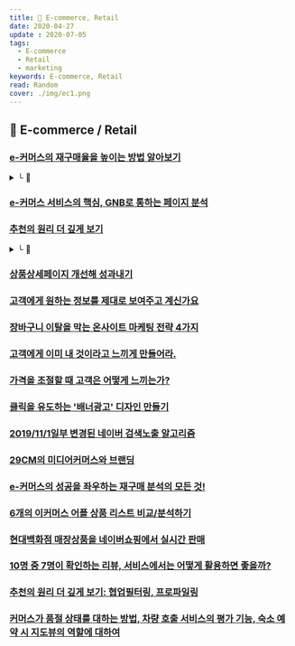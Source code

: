 ```yaml
---
title: 🛒 E-commerce, Retail
date: 2020-04-27
update : 2020-07-05
tags:
  - E-commerce
  - Retail
  - marketing
keywords: E-commerce, Retail
read: Random
cover: ./img/ec1.png
---
```


## 📄 E-commerce / Retail

### [e-커머스의 재구매율을 높이는 방법 알아보기](https://brunch.co.kr/@beusable/189?fbclid=IwAR1Hy2TcBp-4Sy4cMeVX_a7rSv5kbd-cKrOd_sHuz5rdVJ4rFzBVj53B-rM)
<details><summary> └  📝 </summary>

- (+재구매 분석 템플릿 pdf)
- 고객의 최초 구매 시기(전체,상품군별)
- 재구매라고 부를 수 있는 유효 기간 설정
- 재구매 상품군 및 카테고리
- CLV(고객생애가치)
- 고객의 유입 경로와 구매 동기가 무엇이었는지 함께 분석

</details>

### [e-커머스 서비스의 핵심, GNB로 통하는 페이지 분석](https://brunch.co.kr/@beusable/170?fbclid=IwAR1KHWJqhIQRE2T4Y1aXBJQ0EWfpJVRxorpMnxqrADOl3-WDGQk8RMN3GZs)

### [추천의 원리 더 깊게 보기](https://imyeonn.github.io/blog/e-commerce/209/?fbclid=IwAR2nheP4B819OaDMOhUQzzZ1CnKKKeGMBeY9BcYVYY41toY_Y2_b2A5kLY4)
<details><summary> └  📝 </summary>

협업필터링, 프로파일링

</details>

### [상품상세페이지 개선해 성과내기](https://medium.com/styleshare/%EC%83%81%ED%92%88%EC%83%81%EC%84%B8%ED%8E%98%EC%9D%B4%EC%A7%80-%EA%B0%9C%EC%84%A0%ED%95%B4-%EC%84%B1%EA%B3%BC%EB%82%B4%EA%B8%B0-ae9d5cf651c1)

### [고객에게 원하는 정보를 제대로 보여주고 계신가요](https://ditoday.com/%ea%b3%a0%ea%b0%9d%ec%97%90%ea%b2%8c-%ec%9b%90%ed%95%98%eb%8a%94-%ec%a0%95%eb%b3%b4%eb%a5%bc-%ec%a0%9c%eb%8c%80%eb%a1%9c-%eb%b3%b4%ec%97%ac%ec%a3%bc%ea%b3%a0-%ea%b3%84%ec%8b%a0%ea%b0%80%ec%9a%94/)

### [장바구니 이탈을 막는 온사이트 마케팅 전략 4가지](https://www.i-boss.co.kr/ab-74668-1362?utm_medium=social&utm_campaign=media_info&utm_term=jhkim&utm_content=191211_jh_15&ibfs=ZWI6ZY0C&fbclid=IwAR0aalG1q4XKWXfvDhAH8Zu4rXEl6fYd7pErBUxruEChi8OFwx6ydbzbSYs)

### [고객에게 이미 내 것이라고 느끼게 만들어라.](https://brunch.co.kr/@zwang/47)

### [가격을 조절할 때 고객은 어떻게 느끼는가?](https://brunch.co.kr/@zwang/46)

### [클릭을 유도하는 '배너광고' 디자인 만들기](http://www.openads.co.kr/nTrend/article/5322/%ED%81%B4%EB%A6%AD%EC%9D%84-%EC%9C%A0%EB%8F%84%ED%95%98%EB%8A%94-%EB%B0%B0%EB%84%88%EA%B4%91%EA%B3%A0-%EB%94%94%EC%9E%90%EC%9D%B8-%EB%A7%8C%EB%93%A4%EA%B8%B0?fbclid=IwAR2HFBKuyYCiZ0dPWZfrc2itCQ-wezdNPyq3bNmudfAJwQ4vFJpv8mbXigc)

### [2019/11/1일부 변경된 네이버 검색노출 알고리즘](https://www.i-boss.co.kr/ab-6141-42018?utm_medium=social&utm_campaign=media_info&utm_term=jhkim&utm_content=191117_jh_15&ibfs=ZWI6ZY0C)

### [29CM의 미디어커머스와 브랜딩](https://brunch.co.kr/@hyunsoo-kim/40)

### [e-커머스의 성공을 좌우하는 재구매 분석의 모든 것!](https://brunch.co.kr/@beusable/189)

### [6개의 이커머스 어플 상품 리스트 비교/분석하기](https://brunch.co.kr/@wlgp2096/7?utm_source=gaerae.com&utm_campaign=%EA%B0%9C%EB%B0%9C%EC%9E%90%EC%8A%A4%EB%9F%BD%EB%8B%A4&utm_medium=social)

### [현대백화점 매장상품을 네이버쇼핑에서 실시간 판매](https://m.mk.co.kr/news/business/view/2020/03/241964/#)

### [10명 중 7명이 확인하는 리뷰, 서비스에서는 어떻게 활용하면 좋을까?](https://www.mobiinside.co.kr/2020/01/17/servicereview-review/)

### [추천의 원리 더 깊게 보기: 협업필터링, 프로파일링](https://imyeonn.github.io/blog/e-commerce/209/)

### [커머스가 품절 상태를 대하는 방법, 차량 호출 서비스의 평가 기능, 숙소 예약 시 지도뷰의 역할에 대하여](http://icunow.co.kr/mobileapps15/)








